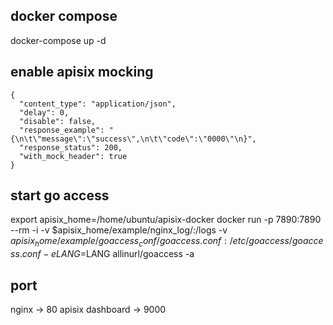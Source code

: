 docker compose
------
docker-compose up -d

enable apisix mocking
------

```
{
  "content_type": "application/json",
  "delay": 0,
  "disable": false,
  "response_example": "{\n\t\"message\":\"success\",\n\t\"code\":\"0000\"\n}",
  "response_status": 200,
  "with_mock_header": true
}
```

start go access
------
export apisix_home=/home/ubuntu/apisix-docker
docker run -p 7890:7890 --rm -i -v $apisix_home/example/nginx_log/:/logs -v $apisix_home/example/goaccess_conf/goaccess.conf:/etc/goaccess/goaccess.conf -e LANG=$LANG allinurl/goaccess -a


port
----
nginx -> 80
apisix dashboard -> 9000